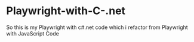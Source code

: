 ﻿# Playwright-with-C-.net
So this is my Playwright with c#.net code which i refactor from Playwright with JavaScript Code
